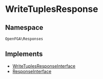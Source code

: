 # WriteTuplesResponse


## Namespace
`OpenFGA\Responses`

## Implements
* [WriteTuplesResponseInterface](Responses/WriteTuplesResponseInterface.md)
* [ResponseInterface](Responses/ResponseInterface.md)

